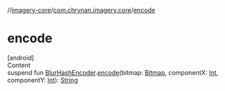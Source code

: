 //[imagery-core](../../index.md)/[com.chrynan.imagery.core](index.md)/[encode](encode.md)



# encode  
[android]  
Content  
suspend fun [BlurHashEncoder](-blur-hash-encoder/index.md#%5Bcom.chrynan.imagery.core%2FBlurHashEncoder%2F%2F%2FPointingToDeclaration%2F%5D%2FExtensions%2F378157083).[encode](encode.md)(bitmap: [Bitmap](https://developer.android.com/reference/kotlin/android/graphics/Bitmap.html), componentX: [Int](https://kotlinlang.org/api/latest/jvm/stdlib/kotlin/-int/index.html), componentY: [Int](https://kotlinlang.org/api/latest/jvm/stdlib/kotlin/-int/index.html)): [String](https://kotlinlang.org/api/latest/jvm/stdlib/kotlin/-string/index.html)  



